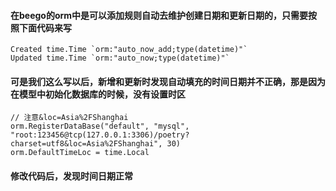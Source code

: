 #### 在beego的orm中是可以添加规则自动去维护创建日期和更新日期的，只需要按照下面代码来写
```
Created time.Time `orm:"auto_now_add;type(datetime)"`
Updated time.Time `orm:"auto_now;type(datetime)"`
```
#### 可是我们这么写以后，新增和更新时发现自动填充的时间日期并不正确，那是因为在模型中初始化数据库的时候，没有设置时区
```
// 注意&loc=Asia%2FShanghai
orm.RegisterDataBase("default", "mysql", "root:123456@tcp(127.0.0.1:3306)/poetry?charset=utf8&loc=Asia%2FShanghai", 30)
orm.DefaultTimeLoc = time.Local
```
#### 修改代码后，发现时间日期正常
